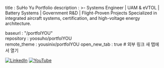 title               : SuHo Yu Portfolio
description         : >-
                      Systems Engineer | UAM & eVTOL | Battery Systems | Government R&D | Flight-Proven Projects
                      Specialized in integrated aircraft systems, certification, and high-voltage energy architecture.
                    
baseurl             : "/portfolYOU"            
repository          : yoosuho/portfolYOU      
remote_theme        : yousinix/portfolYOU
open_new_tab        : true                     # 외부 링크 새 탭에서 열기


[![LinkedIn](https://img.shields.io/badge/LinkedIn-suho--yu-blue?logo=linkedin)](https://www.linkedin.com/in/suho-yu/)
[![YouTube](https://img.shields.io/badge/YouTube-jenk5109-red?logo=youtube)](https://www.youtube.com/@jenk5109)

